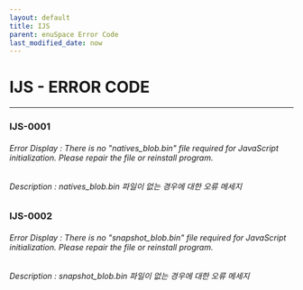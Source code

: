 ```yaml
---
layout: default
title: IJS
parent: enuSpace Error Code
last_modified_date: now
---
```

# IJS - ERROR CODE

---

### IJS-0001

###### Error Display : There is no \"natives\_blob.bin\" file required for JavaScript initialization. Please repair the file or reinstall program.

###### Description : natives\_blob.bin 파일이 없는 경우에 대한 오류 메세지

### IJS-0002

###### Error Display : There is no "snapshot\_blob.bin" file required for JavaScript initialization. Please repair the file or reinstall program.

###### Description : snapshot\_blob.bin 파일이 없는 경우에 대한 오류 메세지



